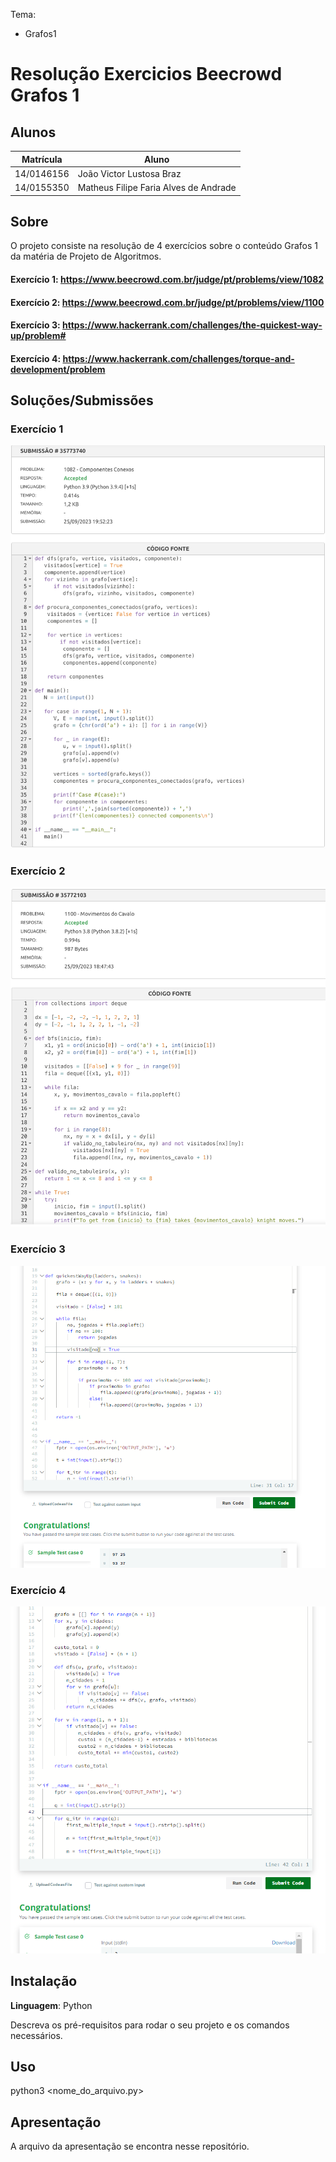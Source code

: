 
Tema:
 - Grafos1
 
# Resolução Exercicios Beecrowd Grafos 1

## Alunos
|Matrícula | Aluno |
| -- | -- |
| 14/0146156 |  João Victor Lustosa Braz |
| 14/0155350  |  Matheus Filipe Faria Alves de Andrade |

## Sobre 
O projeto consiste na resolução de 4 exercícios sobre o conteúdo Grafos 1 da matéria de Projeto de Algoritmos. 

#### Exercício 1: https://www.beecrowd.com.br/judge/pt/problems/view/1082

#### Exercício 2: https://www.beecrowd.com.br/judge/pt/problems/view/1100

#### Exercício 3: https://www.hackerrank.com/challenges/the-quickest-way-up/problem#

#### Exercício 4: https://www.hackerrank.com/challenges/torque-and-development/problem

## Soluções/Submissões
### Exercício 1
![Exercicio 1](./enunciados/grafoEx1.png)

### Exercício 2
![Exercicio 2](./enunciados/grafoEx2.png)

### Exercício 3
![Exercicio 1](./enunciados/grafoEx3.png)

### Exercício 4
![Exercicio 2](./enunciados/grafoEx4.png)

## Instalação 
**Linguagem**: Python<br>

Descreva os pré-requisitos para rodar o seu projeto e os comandos necessários.

## Uso 
python3 <nome_do_arquivo.py> 

## Apresentação

A arquivo da apresentação se encontra nesse repositório.




